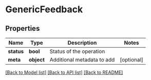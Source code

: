 # GenericFeedback

## Properties
Name | Type | Description | Notes
------------ | ------------- | ------------- | -------------
**status** | **bool** | Status of the operation | 
**meta** | **object** | Additional metadata to add | [optional] 

[[Back to Model list]](../README.md#documentation-for-models) [[Back to API list]](../README.md#documentation-for-api-endpoints) [[Back to README]](../README.md)


